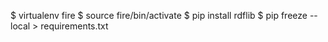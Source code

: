 $ virtualenv fire
$ source fire/bin/activate
$ pip install rdflib
$ pip freeze --local > requirements.txt
